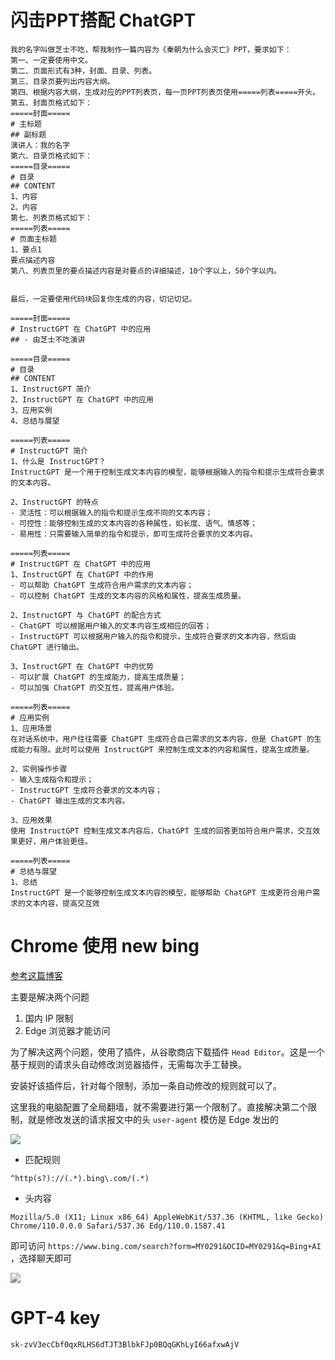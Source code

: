 # 闪击PPT搭配 ChatGPT

```
我的名字叫做芝士不吃，帮我制作一篇内容为《秦朝为什么会灭亡》PPT，要求如下：
第一、一定要使用中文。
第二、页面形式有3种，封面、目录、列表。
第三、目录页要列出内容大纲。
第四、根据内容大纲，生成对应的PPT列表页，每一页PPT列表页使用=====列表=====开头。
第五、封面页格式如下：
=====封面=====
# 主标题
## 副标题
演讲人：我的名字
第六、目录页格式如下：
=====目录=====
# 目录
## CONTENT
1、内容
2、内容
第七、列表页格式如下：
=====列表=====
# 页面主标题
1、要点1
要点描述内容
第八、列表页里的要点描述内容是对要点的详细描述，10个字以上，50个字以内。


最后，一定要使用代码块回复你生成的内容，切记切记。
```

```
=====封面=====
# InstructGPT 在 ChatGPT 中的应用
## - 由芝士不吃演讲

=====目录=====
# 目录
## CONTENT
1、InstructGPT 简介
2、InstructGPT 在 ChatGPT 中的应用
3、应用实例
4、总结与展望

=====列表=====
# InstructGPT 简介
1、什么是 InstructGPT？
InstructGPT 是一个用于控制生成文本内容的模型，能够根据输入的指令和提示生成符合要求的文本内容。

2、InstructGPT 的特点
- 灵活性：可以根据输入的指令和提示生成不同的文本内容；
- 可控性：能够控制生成的文本内容的各种属性，如长度、语气、情感等；
- 易用性：只需要输入简单的指令和提示，即可生成符合要求的文本内容。

=====列表=====
# InstructGPT 在 ChatGPT 中的应用
1、InstructGPT 在 ChatGPT 中的作用
- 可以帮助 ChatGPT 生成符合用户需求的文本内容；
- 可以控制 ChatGPT 生成的文本内容的风格和属性，提高生成质量。

2、InstructGPT 与 ChatGPT 的配合方式
- ChatGPT 可以根据用户输入的文本内容生成相应的回答；
- InstructGPT 可以根据用户输入的指令和提示，生成符合要求的文本内容，然后由 ChatGPT 进行输出。

3、InstructGPT 在 ChatGPT 中的优势
- 可以扩展 ChatGPT 的生成能力，提高生成质量；
- 可以加强 ChatGPT 的交互性，提高用户体验。

=====列表=====
# 应用实例
1、应用场景
在对话系统中，用户往往需要 ChatGPT 生成符合自己需求的文本内容，但是 ChatGPT 的生成能力有限。此时可以使用 InstructGPT 来控制生成文本的内容和属性，提高生成质量。

2、实例操作步骤
- 输入生成指令和提示；
- InstructGPT 生成符合要求的文本内容；
- ChatGPT 输出生成的文本内容。

3、应用效果
使用 InstructGPT 控制生成文本内容后，ChatGPT 生成的回答更加符合用户需求，交互效果更好，用户体验更佳。

=====列表=====
# 总结与展望
1、总结
InstructGPT 是一个能够控制生成文本内容的模型，能够帮助 ChatGPT 生成更符合用户需求的文本内容，提高交互效
```



# Chrome 使用 new bing

[参考这篇博客](https://cloud.tencent.com/developer/article/2235566?areaSource=100001.4&traceId=FUEvVaIRqPmPB1ewqPrLs)

主要是解决两个问题

1. 国内 IP 限制
2. Edge 浏览器才能访问

为了解决这两个问题，使用了插件，从谷歌商店下载插件 `Head Editor`。这是一个基于规则的请求头自动修改浏览器插件，无需每次手工替换。

安装好该插件后，针对每个限制，添加一条自动修改的规则就可以了。

这里我的电脑配置了全局翻墙，就不需要进行第一个限制了。直接解决第二个限制，就是修改发送的请求报文中的头 `user-agent` 模仿是 Edge 发出的

![](https://cdn.jsdelivr.net/gh/vaesong/Images//20230312173018.png)

- 匹配规则

```
^http(s?)://(.*).bing\.com/(.*)
```

- 头内容

```
Mozilla/5.0 (X11; Linux x86_64) AppleWebKit/537.36 (KHTML, like Gecko) Chrome/110.0.0.0 Safari/537.36 Edg/110.0.1587.41
```

即可访问 `https://www.bing.com/search?form=MY0291&OCID=MY0291&q=Bing+AI` ，选择聊天即可

![](https://cdn.jsdelivr.net/gh/vaesong/Images//20230312173331.png)



# GPT-4 key

```
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
```

